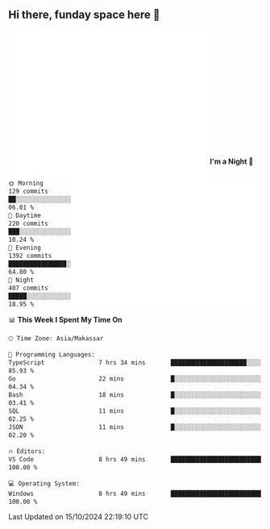 ## Hi there, funday space here 🚀

<img align="left" width="400" alt="🌞" src="https://raw.githubusercontent.com/fhasnur/fhasnur/master/general.svg?token=ATQS65TR7ETTG5RLJUDIDBLBN34HE">
<img align="right" width="380" alt="🌞" src="https://raw.githubusercontent.com/fhasnur/fhasnur/master/statistics.svg?token=ATQS65TR7ETTG5RLJUDIDBLBN34HE">

<br><br><br><br><br><br><br><br><br><br><br><br><br><br>

<!--START_SECTION:waka-->
**I'm a Night 🦉** 

```text
🌞 Morning                129 commits         ██░░░░░░░░░░░░░░░░░░░░░░░   06.01 % 
🌆 Daytime                220 commits         ███░░░░░░░░░░░░░░░░░░░░░░   10.24 % 
🌃 Evening                1392 commits        ████████████████░░░░░░░░░   64.80 % 
🌙 Night                  407 commits         █████░░░░░░░░░░░░░░░░░░░░   18.95 % 
```


📊 **This Week I Spent My Time On** 

```text
🕑︎ Time Zone: Asia/Makassar

💬 Programming Languages: 
TypeScript               7 hrs 34 mins       █████████████████████░░░░   85.93 % 
Go                       22 mins             █░░░░░░░░░░░░░░░░░░░░░░░░   04.34 % 
Bash                     18 mins             █░░░░░░░░░░░░░░░░░░░░░░░░   03.41 % 
SQL                      11 mins             █░░░░░░░░░░░░░░░░░░░░░░░░   02.25 % 
JSON                     11 mins             █░░░░░░░░░░░░░░░░░░░░░░░░   02.20 % 

🔥 Editors: 
VS Code                  8 hrs 49 mins       █████████████████████████   100.00 % 

💻 Operating System: 
Windows                  8 hrs 49 mins       █████████████████████████   100.00 % 
```


 Last Updated on 15/10/2024 22:19:10 UTC
<!--END_SECTION:waka-->
